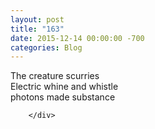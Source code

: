 ```yaml
---
layout: post
title: "163﻿"
date: 2015-12-14 00:00:00 -700
categories: Blog
---
```


<div class="blog-content">
				<div class="paragraph" style="text-align:left;"><span><span>The creature scurries</span></span><span><span><br>&#8203;Electric whine and whistle</span></span><span><span><br>photons made substance</span></span><br><span></span></div>

		</div>
        